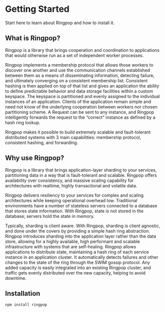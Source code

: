 # Getting Started
Start here to learn about Ringpop and how to install it.

## What is Ringpop?
Ringpop is a library that brings cooperation and coordination to applications that would otherwise run as a set of independent worker processes.

Ringpop implements a membership protocol that allows those workers to discover one another and use the communication channels established between them as a means of disseminating information, detecting failure, and ultimately converging on a consistent membership list. Consistent hashing is then applied on top of that list and gives an application the ability to define predictable behavior and data storage facilities within a custom keyspace. The keyspace is partitioned and evenly assigned to the individual instances of an application. Clients of the application remain simple and need not know of the underlying cooperation between workers nor chosen partitioning scheme. A Request can be sent to any instance, and Ringpop intelligently forwards the request to the “correct” instance as defined by a hash ring lookup.

Ringpop makes it possible to build extremely scalable and fault-tolerant distributed systems with 3 main capabilities: membership protocol, consistent hashing, and forwarding.

## Why use Ringpop?
Ringpop is a library that brings application-layer sharding to your services, partitioning data in a way that is fault-tolerant and scalable. Ringpop offers availability over consistency, and massive scaling capability for architectures with realtime, highly transactional and volatile data.

Ringpop delivers resiliency to your services for complex and scaling architectures while keeping operational overhead low. Traditional environments have a number of stateless servers connected to a database that stores state information. With Ringpop, state is not stored in the database; servers hold the state in memory.

Typically, sharding is client aware. With Ringpop, sharding is client agnostic, and done under the covers by providing a simple hash ring abstraction. Ringpop introduces sharding into the application layer rather than the data store, allowing for a highly available, high performant and scalable infrastructure with systems that are self-healing. Ringpop allows applications to distribute state, maintaining a hash ring of each service instance in an application cluster. It automatically detects failures and other changes to the state of the ring through the SWIM gossip protocol. Any added capacity is easily integrated into an existing Ringpop cluster, and traffic gets evenly distributed over the new capacity, helping to avoid downtime.

## Installation
`npm install ringpop`
